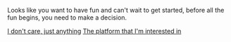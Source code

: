 Looks like you want to have fun and can't wait to get started, before all the fun begins, you need
to make a decision.

[I don't care, just anything](../planguage/planguage.md)
[The platform that I'm interested in](../platform/platform.md)